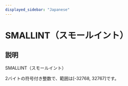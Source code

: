 ```yaml
---
displayed_sidebar: "Japanese"
---
```


# SMALLINT（スモールイント）

## 説明

SMALLINT（スモールイント）

2バイトの符号付き整数で、範囲は[-32768, 32767]です。
